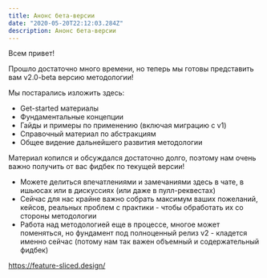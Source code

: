 ```yaml
---
title: Анонс бета-версии
date: "2020-05-20T22:12:03.284Z"
description: Анонс бета-версии
---
```


Всем привет!

Прошло достаточно много времени, но теперь мы готовы представить вам v2.0-beta версию методологии!

Мы постарались изложить здесь:
- Get-started материалы
- Фундаментальные концепции
- Гайды и примеры по применению (включая миграцию с v1)
- Справочный материал по абстракциям
- Общее видение дальнейшего развития методологии

Материал копился и обсуждался достаточно долго, поэтому нам очень важно получить от вас фидбек по текущей версии!
- Можете делиться впечатлениями и замечаниями здесь в чате, в ишьюсах или в дискуссиях (или даже в пулл-реквестах)
- Сейчас для нас крайне важно собрать максимум ваших пожеланий, кейсов, реальных проблем с практики - чтобы обработать их со стороны методологии
- Работа над методологией еще в процессе, многое может поменяться, но фундамент под полноценный релиз v2 - кладется именно сейчас (потому нам так важен объемный и содержательный фидбек)

https://feature-sliced.design/
